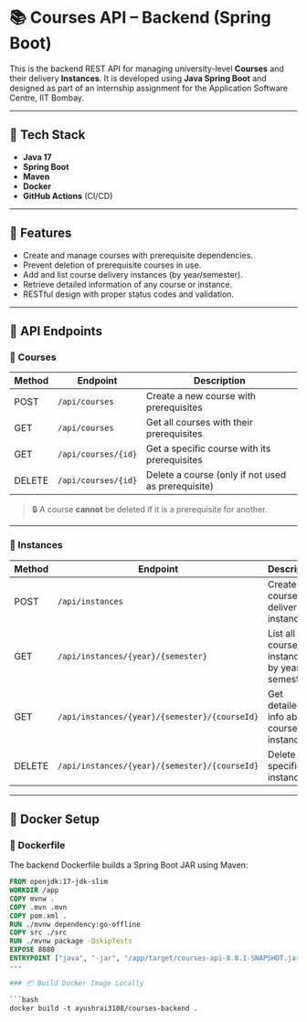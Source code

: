 # 📚 Courses API – Backend (Spring Boot)

This is the backend REST API for managing university-level **Courses** and their delivery **Instances**. It is developed using **Java Spring Boot** and designed as part of an internship assignment for the Application Software Centre, IIT Bombay.

---

## 🧰 Tech Stack

- **Java 17**
- **Spring Boot**
- **Maven**
- **Docker**
- **GitHub Actions** (CI/CD)

---

## 🚀 Features

- Create and manage courses with prerequisite dependencies.
- Prevent deletion of prerequisite courses in use.
- Add and list course delivery instances (by year/semester).
- Retrieve detailed information of any course or instance.
- RESTful design with proper status codes and validation.

---

## 🧪 API Endpoints

### 🔹 Courses

| Method | Endpoint             | Description                                        |
|--------|----------------------|----------------------------------------------------|
| POST   | `/api/courses`       | Create a new course with prerequisites             |
| GET    | `/api/courses`       | Get all courses with their prerequisites           |
| GET    | `/api/courses/{id}`  | Get a specific course with its prerequisites       |
| DELETE | `/api/courses/{id}`  | Delete a course (only if not used as prerequisite) |

> 🔒 A course **cannot** be deleted if it is a prerequisite for another.

---

### 🔸 Instances

| Method | Endpoint                                       | Description                                  |
|--------|------------------------------------------------|----------------------------------------------|
| POST   | `/api/instances`                               | Create a course delivery instance            |
| GET    | `/api/instances/{year}/{semester}`             | List all course instances by year + semester |
| GET    | `/api/instances/{year}/{semester}/{courseId}`  | Get detailed info about a course instance    |
| DELETE | `/api/instances/{year}/{semester}/{courseId}`  | Delete a specific instance                   |

---

## 🐳 Docker Setup

### 🔧 Dockerfile

The backend Dockerfile builds a Spring Boot JAR using Maven:

```dockerfile
FROM openjdk:17-jdk-slim
WORKDIR /app
COPY mvnw .
COPY .mvn .mvn
COPY pom.xml .
RUN ./mvnw dependency:go-offline
COPY src ./src
RUN ./mvnw package -DskipTests
EXPOSE 8080
ENTRYPOINT ["java", "-jar", "/app/target/courses-api-0.0.1-SNAPSHOT.jar"]
---

### 📦 Build Docker Image Locally

```bash
docker build -t ayushrai3108/courses-backend .
